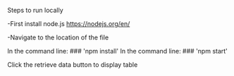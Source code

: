 Steps to run locally

-First install node.js https://nodejs.org/en/

-Navigate to the location of the file

In the command line: ### 'npm install'
In the command line: ### 'npm start'


Click the retrieve data button to display table
